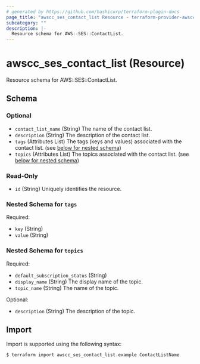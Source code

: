 ```yaml
---
# generated by https://github.com/hashicorp/terraform-plugin-docs
page_title: "awscc_ses_contact_list Resource - terraform-provider-awscc"
subcategory: ""
description: |-
  Resource schema for AWS::SES::ContactList.
---
```


# awscc_ses_contact_list (Resource)

Resource schema for AWS::SES::ContactList.



<!-- schema generated by tfplugindocs -->
## Schema

### Optional

- `contact_list_name` (String) The name of the contact list.
- `description` (String) The description of the contact list.
- `tags` (Attributes List) The tags (keys and values) associated with the contact list. (see [below for nested schema](#nestedatt--tags))
- `topics` (Attributes List) The topics associated with the contact list. (see [below for nested schema](#nestedatt--topics))

### Read-Only

- `id` (String) Uniquely identifies the resource.

<a id="nestedatt--tags"></a>
### Nested Schema for `tags`

Required:

- `key` (String)
- `value` (String)


<a id="nestedatt--topics"></a>
### Nested Schema for `topics`

Required:

- `default_subscription_status` (String)
- `display_name` (String) The display name of the topic.
- `topic_name` (String) The name of the topic.

Optional:

- `description` (String) The description of the topic.

## Import

Import is supported using the following syntax:

```shell
$ terraform import awscc_ses_contact_list.example ContactListName
```
